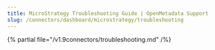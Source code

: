 ```yaml
---
title: MicroStrategy Troubleshooting Guide | OpenMetadata Support
slug: /connectors/dashboard/microstrategy/troubleshooting
---
```


{% partial file="/v1.9connectors/troubleshooting.md" /%}
